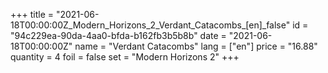 +++
title = "2021-06-18T00:00:00Z_Modern_Horizons_2_Verdant_Catacombs_[en]_false"
id = "94c229ea-90da-4aa0-bfda-b162fb3b5b8b"
date = "2021-06-18T00:00:00Z"
name = "Verdant Catacombs"
lang = ["en"]
price = "16.88"
quantity = 4
foil = false
set = "Modern Horizons 2"
+++
